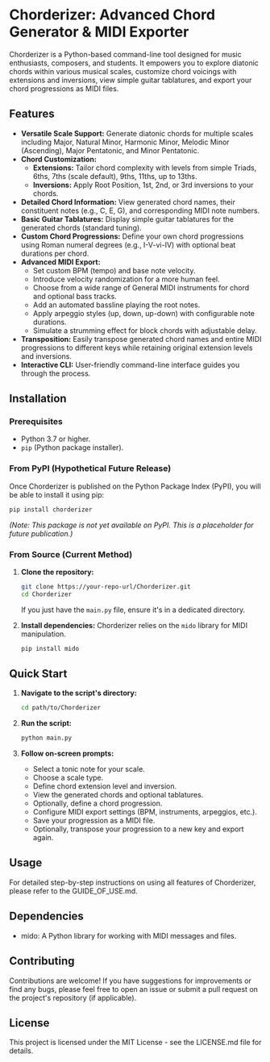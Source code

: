 # Chorderizer: Advanced Chord Generator & MIDI Exporter

Chorderizer is a Python-based command-line tool designed for music enthusiasts, composers, and students. It empowers you to explore diatonic chords within various musical scales, customize chord voicings with extensions and inversions, view simple guitar tablatures, and export your chord progressions as MIDI files.

## Features

* **Versatile Scale Support:** Generate diatonic chords for multiple scales including Major, Natural Minor, Harmonic Minor, Melodic Minor (Ascending), Major Pentatonic, and Minor Pentatonic.
* **Chord Customization:**
  * **Extensions:** Tailor chord complexity with levels from simple Triads, 6ths, 7ths (scale default), 9ths, 11ths, up to 13ths.
  * **Inversions:** Apply Root Position, 1st, 2nd, or 3rd inversions to your chords.
* **Detailed Chord Information:** View generated chord names, their constituent notes (e.g., C, E, G), and corresponding MIDI note numbers.
* **Basic Guitar Tablatures:** Display simple guitar tablatures for the generated chords (standard tuning).
* **Custom Chord Progressions:** Define your own chord progressions using Roman numeral degrees (e.g., I-V-vi-IV) with optional beat durations per chord.
* **Advanced MIDI Export:**
  * Set custom BPM (tempo) and base note velocity.
  * Introduce velocity randomization for a more human feel.
  * Choose from a wide range of General MIDI instruments for chord and optional bass tracks.
  * Add an automated bassline playing the root notes.
  * Apply arpeggio styles (up, down, up-down) with configurable note durations.
  * Simulate a strumming effect for block chords with adjustable delay.
* **Transposition:** Easily transpose generated chord names and entire MIDI progressions to different keys while retaining original extension levels and inversions.
* **Interactive CLI:** User-friendly command-line interface guides you through the process.

## Installation

### Prerequisites

* Python 3.7 or higher.
* `pip` (Python package installer).

### From PyPI (Hypothetical Future Release)

Once Chorderizer is published on the Python Package Index (PyPI), you will be able to install it using pip:

```bash
pip install chorderizer
```

*(Note: This package is not yet available on PyPI. This is a placeholder for future publication.)*

### From Source (Current Method)

1. **Clone the repository:**

    ```bash
    git clone https://your-repo-url/Chorderizer.git
    cd Chorderizer
    ```

    If you just have the `main.py` file, ensure it's in a dedicated directory.

2. **Install dependencies:**
    Chorderizer relies on the `mido` library for MIDI manipulation.

    ```bash
    pip install mido
    ```

## Quick Start

1. **Navigate to the script's directory:**

    ```bash
    cd path/to/Chorderizer
    ```

2. **Run the script:**

    ```bash
    python main.py
    ```

3. **Follow on-screen prompts:**
    * Select a tonic note for your scale.
    * Choose a scale type.
    * Define chord extension level and inversion.
    * View the generated chords and optional tablatures.
    * Optionally, define a chord progression.
    * Configure MIDI export settings (BPM, instruments, arpeggios, etc.).
    * Save your progression as a MIDI file.
    * Optionally, transpose your progression to a new key and export again.

## Usage

For detailed step-by-step instructions on using all features of Chorderizer, please refer to the GUIDE_OF_USE.md.

## Dependencies

* mido: A Python library for working with MIDI messages and files.

## Contributing

Contributions are welcome! If you have suggestions for improvements or find any bugs, please feel free to open an issue or submit a pull request on the project's repository (if applicable).

## License

This project is licensed under the MIT License - see the LICENSE.md file for details.
